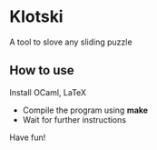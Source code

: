 # Klotski
A tool to slove any sliding puzzle

## How to use

Install OCaml, LaTeX

- Compile the program using **make**
- Wait for further instructions

Have fun!
